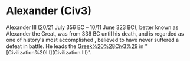 # Alexander (Civ3)

Alexander III (20/21 July 356 BC – 10/11 June 323 BC), better known as Alexander the Great, was from 336 BC until his death, and is regarded as one of history's most accomplished , believed to have never suffered a defeat in battle. He leads the [Greek%20%28Civ3%29](Greeks) in "[Civilization%20III](Civilization III)".